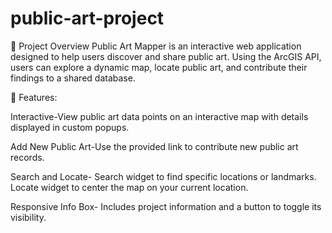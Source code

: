 # public-art-project

🚀 Project Overview
Public Art Mapper is an interactive web application designed to help users discover and share public art. Using the ArcGIS API, users can explore a dynamic map, locate public art, and contribute their findings to a shared database.


🌟 Features: 

Interactive-View public art data points on an interactive map with details displayed in custom popups.

Add New Public Art-Use the provided link to contribute new public art records.

Search and Locate- Search widget to find specific locations or landmarks. Locate widget to center the map on your current location.

Responsive Info Box- Includes project information and a button to toggle its visibility.
